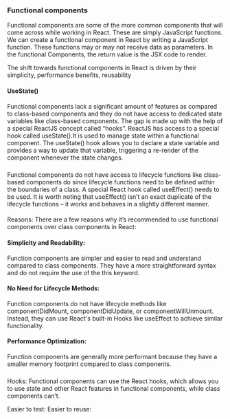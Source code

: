 ### Functional components

Functional components are some of the more common components that will come across while working in React. These are simply JavaScript functions. We can create a functional component in React by writing a JavaScript function. These functions may or may not receive data as parameters. In the functional Components, the return value is the JSX code to render.

The shift towards functional components in React is driven by their simplicity, performance benefits, reusability

#### UseState()

Functional components lack a significant amount of features as compared to class-based components and they do not have access to dedicated state variables like class-based components. The gap is made up with the help of a special ReactJS concept called “hooks”. ReactJS has access to a special hook called useState().It is used to manage state within a functional component. The useState() hook allows you to declare a state variable and provides a way to update that variable, triggering a re-render of the component whenever the state changes.

#####

Functional components do not have access to lifecycle functions like class-based components do since lifecycle functions need to be defined within the boundaries of a class. A special React hook called useEffect() needs to be used. It is worth noting that useEffect() isn’t an exact duplicate of the lifecycle functions – it works and behaves in a slightly different manner.



####

Reasons: There are a few reasons why it’s recommended to use functional components over class components in React:

#### Simplicity and Readability:
Function components are simpler and easier to read and understand compared to class components. They have a more straightforward syntax and do not require the use of the this keyword.

#### No Need for Lifecycle Methods:
Function components do not have lifecycle methods like componentDidMount, componentDidUpdate, or componentWillUnmount. Instead, they can use React's built-in Hooks like useEffect to achieve similar functionality.

#### Performance Optimization:
Function components are generally more performant because they have a smaller memory footprint compared to class components. 
###

Hooks: Functional components can use the React hooks, which allows you to use state and other React features in functional components, while class components can’t.

Easier to test: 
Easier to reuse: 